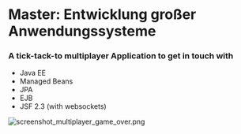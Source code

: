 # Master: Entwicklung großer Anwendungssysteme

### A tick-tack-to multiplayer Application to get in touch with
- Java EE
- Managed Beans
- JPA
- EJB
- JSF 2.3 (with websockets)


![screenshot_multiplayer_game_over.png](https://github.com/ixLikro/master-ega-java-ee-8-tick-tack-to/blob/master/images/screenshot_multiplayer_game_over.png?raw=true)

